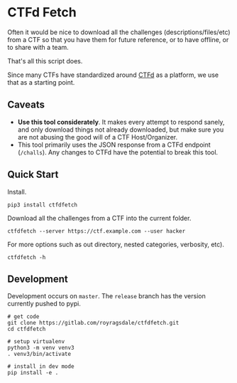 # CTFd Fetch

Often it would be nice to download all the challenges (descriptions/files/etc)
from a CTF so that you have them for future reference, or to have offline, or to
share with a team.

That's all this script does.

Since many CTFs have standardized around [CTFd][] as a platform, we use that as
a starting point.

[ctfd]:https://github.com/CTFd/CTFd

## Caveats
- **Use this tool considerately**. It makes every attempt to respond sanely, and
  only download things not already downloaded, but make sure you are not abusing
  the good will of a CTF Host/Organizer.
- This tool primarily uses the JSON response from a CTFd endpoint (`/challs`).
  Any changes to CTFd have the potential to break this tool.

## Quick Start

Install.
```
pip3 install ctfdfetch
```

Download all the challenges from a CTF into the current folder.
```
ctfdfetch --server https://ctf.example.com --user hacker
```

For more options such as out directory, nested categories, verbosity, etc).
```
ctfdfetch -h
```

## Development

Development occurs on `master`. The `release` branch has the version currently
pushed to pypi.
```
# get code
git clone https://gitlab.com/royragsdale/ctfdfetch.git
cd ctfdfetch

# setup virtualenv
python3 -m venv venv3
. venv3/bin/activate

# install in dev mode
pip install -e .
```
